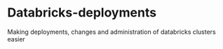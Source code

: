 # Databricks-deployments
Making deployments, changes and administration of databricks clusters easier
